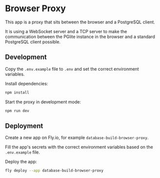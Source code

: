 # Browser Proxy

This app is a proxy that sits between the browser and a PostgreSQL client.

It is using a WebSocket server and a TCP server to make the communication between the PGlite instance in the browser and a standard PostgreSQL client possible.

## Development

Copy the `.env.example` file to `.env` and set the correct environment variables.

Install dependencies:

```sh
npm install
```

Start the proxy in development mode:

```sh
npm run dev
```

## Deployment

Create a new app on Fly.io, for example `database-build-browser-proxy`.

Fill the app's secrets with the correct environment variables based on the `.env.example` file.

Deploy the app:

```sh
fly deploy --app database-build-browser-proxy
```